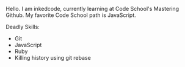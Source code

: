 Hello. I am inkedcode, currently learning at Code School's Mastering Github. My favorite Code School path is JavaScript.

Deadly Skills:
* Git
* JavaScript
* Ruby
* Killing history using git rebase

